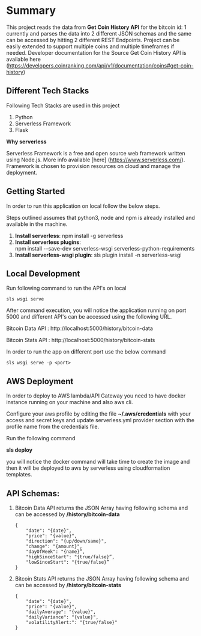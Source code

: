 # Summary

This project reads the data from <b>Get Coin History API</b> for the bitcoin id: 1 currently and parses the data into 2 different JSON schemas and the same can be accessed by hitting 2 different REST Endpoints.
Project can be easily extended to support multiple coins and multiple timeframes if needed.
Developer documentation for the Source Get Coin History API is available here (https://developers.coinranking.com/api/v1/documentation/coins#get-coin-history)

## Different Tech Stacks

Following Tech Stacks are used in this project
   1. Python
   2. Serverless Framework
   3. Flask  

**Why serverless**

Serverless Framework is a free and open source web framework written using Node.js. More info available [here] (https://www.serverless.com/). Framework is chosen to provision resources on cloud and manage the deployment.

## Getting Started

In order to run this application on local follow the below steps.

Steps outlined assumes that python3, node and npm is already installed and available in the machine.

1. <b> Install serverless</b>: npm install -g serverless
2. <b> Install serverless plugins</b>:  
        npm install --save-dev serverless-wsgi serverless-python-requirements
3. <b> Install serverless-wsgi plugin</b>: sls plugin install -n serverless-wsgi


## Local Development
Run following command to run the API's on local

    sls wsgi serve

After command execution, you will notice the application running on port 5000 and different API's can be accessed using the following URL.

Bitcoin Data API : http://localhost:5000/history/bitcoin-data

Bitcoin Stats API : http://localhost:5000/history/bitcoin-stats

In order to run the app on different port use the below command 
    
    sls wsgi serve -p <port>

## AWS Deployment

In order to deploy to AWS lambda/API Gateway you need to have docker instance running on your machine and also aws cli.

Configure your aws profile by editing the file <b>~/.aws/credentials</b> with your access and secret keys and update serverless.yml provider section with the profile name from the credentials file.

Run the following command

**sls deploy**

you will notice the docker command will take time to create the image and then it will be deployed to aws by serverless using cloudformation templates.

## API Schemas:
 1. Bitcoin Data API returns the JSON Array having following schema and can be accessed by <b>/history/bitcoin-data</b>

        {
            "date": "{date}",
            "price": "{value}",
            "direction": "{up/down/same}",
            "change": "{amount}",
            "dayOfWeek": "{name}”,
            "highSinceStart": "{true/false}”,
            "lowSinceStart": "{true/false}”
        }


 2. Bitcoin Stats API returns the JSON Array having following schema and can be accessed by <b>/history/bitcoin-stats</b>

        {
            "date": "{date}",
            "price": "{value}",
            "dailyAverage": "{value}",
            "dailyVariance": "{value}",
            "volatilityAlert:": "{true/false}"
        }




